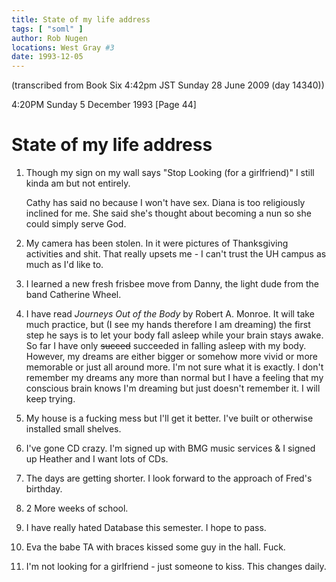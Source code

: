 ```yaml
---
title: State of my life address
tags: [ "soml" ]
author: Rob Nugen
locations: West Gray #3
date: 1993-12-05
---
```


<p class="note">(transcribed from Book Six 4:42pm JST Sunday 28 June 2009 (day 14340))</p>

<p class="date">4:20PM Sunday 5 December 1993 [Page 44]</p>

<h1>State of my life address</h1>

<ol>
<li><p>Though my sign on my wall says &quot;Stop Looking (for a girlfriend)&quot; I still kinda am
but not entirely.</p>

<p>Cathy has said no because I won't have sex.  Diana is too religiously inclined for me.  She said
she's thought about becoming a nun so she could simply serve God.</p></li>

<li><p>My camera has been stolen.  In it were pictures of Thanksgiving activities and shit.  That
really upsets me - I can't trust the UH campus as much as I'd like to.</p></li>

<li><p>I learned a new fresh frisbee move from Danny, the light dude from the band Catherine
Wheel.</p></li>

<li><p>I have read <em>Journeys Out of the Body</em> by Robert A. Monroe.  It will take much
practice, but (I see my hands therefore I am dreaming) the first step he says is to let your body
fall asleep while your brain stays awake.  So far I have only <del>succed</del> succeeded in
falling asleep with my body.  However, my dreams are either bigger or somehow more vivid or more
memorable or just all around more.  I'm not sure what it is exactly.  I don't remember my dreams
any more than normal but I have a feeling that my conscious brain knows I'm dreaming but just
doesn't remember it.  I will keep trying.</p></li>

<li><p>My house is a fucking mess but I'll get it better.  I've built or otherwise installed small
shelves.</p></li>

<li><p>I've gone CD crazy.  I'm signed up with BMG music services &amp; I signed up Heather and I
want lots of CDs.</p></li>

<li><p>The days are getting shorter.  I look forward to the approach of Fred's birthday.</p></li>

<li><p>2 More weeks of school.</p></li>

<li><p>I have really hated Database this semester.  I hope to pass.</p></li>

<li><p>Eva the babe TA with braces kissed some guy in the hall.  Fuck.</p></li>

<li><p>I'm not looking for a girlfriend - just someone to kiss.  This changes daily.</p></li>
</ol>
